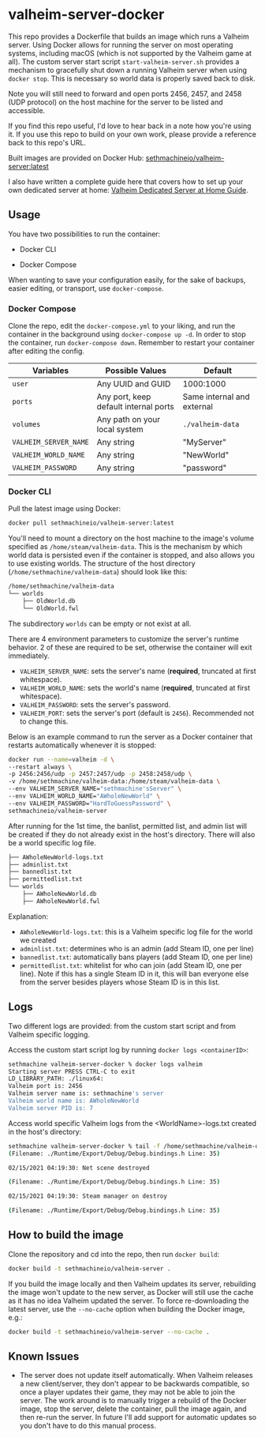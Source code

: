 # valheim-server-docker

This repo provides a Dockerfile that builds an image which runs a Valheim server.  Using Docker allows for running the server on most operating systems, including macOS (which is not supported by the Valheim game at all).  The custom server start script `start-valheim-server.sh` provides a mechanism to gracefully shut down a running Valheim server when using `docker stop`.  This is necessary so world data is properly saved back to disk.

Note you will still need to forward and open ports 2456, 2457, and 2458 (UDP protocol) on the host machine for the server to be listed and accessible.

If you find this repo useful, I'd love to hear back in a note how you're using it.  If you use this repo to build on your own work, please provide a reference back to this repo's URL.

Built images are provided on Docker Hub: [sethmachineio/valheim-server:latest](https://hub.docker.com/r/sethmachineio/valheim-server)

I also have written a complete guide here that covers how to set up your own dedicated server at home: [Valheim Dedicated Server at Home Guide](https://sethmachine.gitlab.io/2021/02/11/host-valheim-with-docker/).

## Usage

You have two possibilities to run the container:

- Docker CLI

- Docker Compose

When wanting to save your configuration easily, for the sake of backups,
easier editing, or transport, use `docker-compose`.

### Docker Compose

Clone the repo, edit the `docker-compose.yml` to your liking, and run
the container in the background using `docker-compose up -d`. In order
to stop the container, run `docker-compose down`. Remember to restart
your container after editing the config.

| **Variables**               | **Possible Values**                       | **Default**                |
|-----------------------------|-------------------------------------------|----------------------------|
| `user`                      | Any UUID and GUID                         | 1000:1000                  |
| `ports`                     | Any port, keep default internal ports     | Same internal and external |
| `volumes`                   | Any path on your local system             | `./valheim-data`           |
| `VALHEIM_SERVER_NAME`       | Any string                                | "MyServer"                 |
| `VALHEIM_WORLD_NAME`        | Any string                                | "NewWorld"                 |
| `VALHEIM_PASSWORD`          | Any string                                | "password"                 |


### Docker CLI

Pull the latest image using Docker:

```bash
docker pull sethmachineio/valheim-server:latest
```

You'll need to mount a directory on the host machine to the image's volume specified as `/home/steam/valheim-data`.  This is the mechanism by which world data is persisted even if the container is stopped, and also allows you to use existing worlds.  The structure of the host directory (`/home/sethmachine/valheim-data`) should look like this:

```bash
/home/sethmachine/valheim-data
└── worlds
    ├── OldWorld.db
    └── OldWorld.fwl
```

The subdirectory `worlds` can be empty or not exist at all.

There are 4 environment parameters to customize the server's runtime behavior.  2 of these are required to be set, otherwise the container will exit immediately.

* `VALHEIM_SERVER_NAME`: sets the server's name (**required**, truncated at first whitespace).
* `VALHEIM_WORLD_NAME`: sets the world's name (**required**, truncated at first whitespace).
* `VALHEIM_PASSWORD`: sets the server's password.
* `VALHEIM_PORT`: sets the server's port (default is `2456`).  Recommended not to change this.

Below is an example command to run the server as a Docker container that restarts automatically whenever it is stopped:

```bash
docker run --name=valheim -d \
--restart always \
-p 2456:2456/udp -p 2457:2457/udp -p 2458:2458/udp \
-v /home/sethmachine/valheim-data:/home/steam/valheim-data \
--env VALHEIM_SERVER_NAME="sethmachine'sServer" \
--env VALHEIM_WORLD_NAME="AWholeNewWorld" \
--env VALHEIM_PASSWORD="HardToGuessPassword" \
sethmachineio/valheim-server
```

After running for the 1st time, the banlist, permitted list, and admin list will be created if they do not already exist in the host's directory.  There will also be a world specific log file.

```bash
├── AWholeNewWorld-logs.txt
├── adminlist.txt
├── bannedlist.txt
├── permittedlist.txt
└── worlds
    ├── AWholeNewWorld.db
    ├── AWholeNewWorld.fwl
```

Explanation:

* `AWholeNewWorld-logs.txt`: this is a Valheim specific log file for the world we created
* `adminlist.txt`: determines who is an admin (add Steam ID, one per line)
* `bannedlist.txt`: automatically bans players (add Steam ID, one per line)
* `permittedlist.txt`: whitelist for who can join (add Steam ID, one per line).  Note if this has a single Steam ID in it, this will ban everyone else from the server besides players whose Steam ID is in this list.

## Logs

Two different logs are provided: from the custom start script and from Valheim specific logging.

Access the custom start script log by running `docker logs <containerID>`:

```bash
sethmachine valheim-server-docker % docker logs valheim
Starting server PRESS CTRL-C to exit
LD_LIBRARY_PATH: ./linux64:
Valheim port is: 2456
Valheim server name is: sethmachine's server
Valheim world name is: AWholeNewWorld
Valheim server PID is: 7
```

Access world specific Valheim logs from the \<WorldName\>-logs.txt created in the host's directory:

```bash
sethmachine valheim-server-docker % tail -f /home/sethmachine/valheim-data/AWholeNewWorld-logs.txt
(Filename: ./Runtime/Export/Debug/Debug.bindings.h Line: 35)

02/15/2021 04:19:30: Net scene destroyed

(Filename: ./Runtime/Export/Debug/Debug.bindings.h Line: 35)

02/15/2021 04:19:30: Steam manager on destroy

(Filename: ./Runtime/Export/Debug/Debug.bindings.h Line: 35)
```

## How to build the image

Clone the repository and cd into the repo, then run `docker build`:

```bash
docker build -t sethmachineio/valheim-server .
```

If you build the image locally and then Valheim updates its server, rebuilding the image won't update to the new server, as Docker will still use the cache as it has no idea Valheim updated the server.  To force re-downloading the latest server, use the `--no-cache` option when building the Docker image, e.g.:

```bash
docker build -t sethmachineio/valheim-server --no-cache .
```


## Known Issues

* The server does not update itself automatically.  When Valheim releases a new client/server, they don't appear to be backwards compatible, so once a player updates their game, they may not be able to join the server.  The work around is to manually trigger a rebuild of the Docker image, stop the server, delete the container, pull the image again, and then re-run the server.  In future I'll add support for automatic updates so you don't have to do this manual process.
